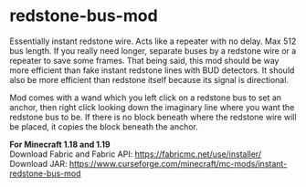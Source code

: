 # redstone-bus-mod
Essentially instant redstone wire. 
Acts like a repeater with no delay. 
Max 512 bus length. 
If you really need longer, separate buses by a redstone wire or a repeater to save some frames.
That being said, this mod should be way more efficient than fake instant redstone lines with BUD detectors.
It should also be more efficient than redstone itself because its signal is directional.

Mod comes with a wand which you left click on a redstone bus to set an anchor, then right click looking down the imaginary line where you want the redstone bus to be.
If there is no block beneath where the redstone wire will be placed, it copies the block beneath the anchor.

<b>For Minecraft 1.18 and 1.19</b><br>
Download Fabric and Fabric API: https://fabricmc.net/use/installer/<br>
Download JAR: https://www.curseforge.com/minecraft/mc-mods/instant-redstone-bus-mod
